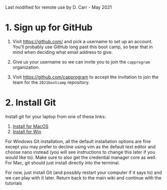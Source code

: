 Last modified for remote use by D. Carr - May 2021

# 1. Sign up for GitHub

1. Visit https://github.com/ and pick a username to set up an account. You’ll probably use GitHub long past this boot camp, so bear that in mind when deciding what email address to give.

2. Give us your username so we can invite you to join the `capprogram` organization.

3. Visit https://github.com/capprogram to accept the invitation to join the team for the 
`2021bootcamp` repository.

# 2. Install Git

Install git for your laptop from one of these links:

1. [Install for MacOS](https://git-scm.com/download/mac)
2. [Install for Win](https://git-for-windows.github.io) 
 
For Windows Git installation, all the default installation options are fine except you may prefer to decline using vim as the default text editor and choose nano instead (you will see instructions to change this later if you would like to). Make sure to also get the credential manager core as well. For Mac, git should just install directly into the terminal. 

For now, just install Git (and possibly restart your computer if it says to) and we can play with it later. Return back to the main wiki and continue with the tutorials


